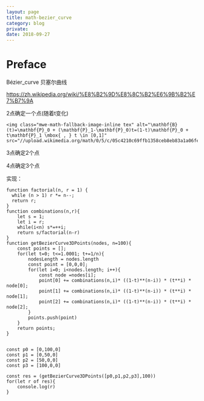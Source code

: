 ```yaml
---
layout: page
title: math-bezier_curve
category: blog
private:
date: 2018-09-27
---
```

# Preface

Bézier_curve 贝塞尔曲线

https://zh.wikipedia.org/wiki/%E8%B2%9D%E8%8C%B2%E6%9B%B2%E7%B7%9A

2点确定一个点(随着t变化)

	<img class="mwe-math-fallback-image-inline tex" alt="\mathbf{B}(t)=\mathbf{P}_0 + (\mathbf{P}_1-\mathbf{P}_0)t=(1-t)\mathbf{P}_0 + t\mathbf{P}_1 \mbox{ , } t \in [0,1]" src="//upload.wikimedia.org/math/0/5/c/05c4210c69ffb1358ceb8eb83a1a06fe.png">

3点确定2个点

4点确定3个点


实现：

```
function factorial(n, r = 1) {
  while (n > 1) r *= n--;
  return r;
}
function combinations(n,r){
    let s = 1;
    let i = r;
    while(i<n) s*=++i;
    return s/factorial(n-r)
}
function getBezierCurve3DPoints(nodes, n=100){
    const points = [];
    for(let t=0; t<=1.0001; t+=1/n){
        nodesLength = nodes.length
        const point = [0,0,0];
        for(let i=0; i<nodes.length; i++){
            const node =nodes[i];
            point[0] += combinations(n,i)* ((1-t)**(n-i)) * (t**i) * node[0];
            point[1] += combinations(n,i)* ((1-t)**(n-i)) * (t**i) * node[1];
            point[2] += combinations(n,i)* ((1-t)**(n-i)) * (t**i) * node[2];
        }
        points.push(point)
    }
    return points;
}


const p0 = [0,100,0]
const p1 = [0,50,0]
const p2 = [50,0,0]
const p3 = [100,0,0]

const res = (getBezierCurve3DPoints([p0,p1,p2,p3],100))
for(let r of res){
    console.log(r)
}
```